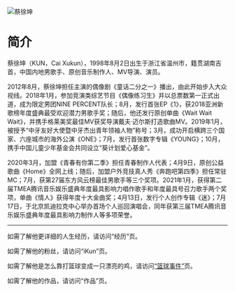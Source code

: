 ![蔡徐坤](https://pic.baike.soso.com/ugc/baikepic2/0/ori-20211220161532-315310479_png_559_715_651289.jpg/800)
# 简介
蔡徐坤（KUN，Cai Xukun），1998年8月2日出生于浙江省温州市，籍贯湖南吉首，中国内地男歌手、原创音乐制作人、MV导演、演员。

2012年8月，蔡徐坤担任主演的偶像剧《童话二分之一》播出，由此开始步入大众视线。2018年1月，参加竞演类综艺节目《偶像练习生》并以总票数第一正式出道，成为限定男团NINE PERCENT队长；8月，发行首张EP《1》，获2018亚洲新歌榜年度盛典最受欢迎潜力男歌手奖；随后，他还发行原创单曲《Wait Wait Wait》，并携手格莱美奖最佳MV获奖导演戴夫·迈尔斯打造歌曲MV。2019年1月，被授予“中牙友好大使暨中牙杰出青年领袖人物”称号；3月，成功开启横跨三个国家、六座城市的海外公演《ONE》；7月，发行首张数字专辑《YOUNG》；10月，携手中国儿童少年基金会共同设立“葵计划爱心基金”。

2020年3月，加盟《青春有你第二季》担任青春制作人代表；4月9日，原创公益歌曲《Home》全网上线；随后，加盟户外竞技真人秀《奔跑吧第四季》担任常驻MC；7月，获第27届东方风云榜最佳男歌手等三个奖项。2021年1月，获得第二届TMEA腾讯音乐娱乐盛典年度最具影响力唱作歌手和年度最具号召力歌手两个奖项，单曲《情人》获得年度十大金曲奖；4月13日，发行个人创作专辑《迷》；7月17日，于北京凯迪拉克中心举办首场个人巡回演唱会，同年获第三届TMEA腾讯音乐娱乐盛典年度最具影响力制作人等多项荣誉。

---

如需了解他更详细的人生经历，请访问“经历”页。

如需了解他的粉丝，请访问“iKun”页。

如需了解他是怎么靠打篮球变成一只漂亮的鸡，请访问[“篮球事件”](/nba/)页。

如需了解他的作品，请访问“作品”页。